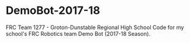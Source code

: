 # DemoBot-2017-18

FRC Team 1277 - Groton-Dunstable Regional High School
Code for my school's FRC Robotics team Demo Bot (2017-18 Season).
